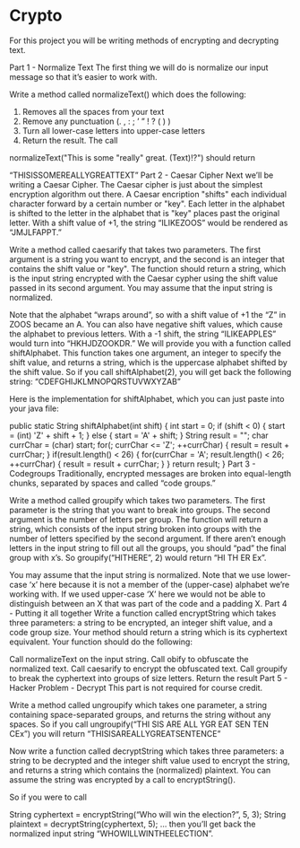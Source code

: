 # Crypto
For this project you will be writing methods of encrypting and decrypting text.

Part 1 - Normalize Text
The first thing we will do is normalize our input message so that it’s easier to work with.

Write a method called normalizeText() which does the following:

1. Removes all the spaces from your text
2. Remove any punctuation (. , : ; ’ ” ! ? ( ) )
3. Turn all lower-case letters into upper-case letters
4. Return the result.
The call

normalizeText("This is some \"really\" great. (Text)!?")
should return

“THISISSOMEREALLYGREATTEXT”
Part 2 - Caesar Cipher
Next we’ll be writing a Caesar Cipher. The Caesar cipher is just about the simplest encryption algorithm out there. A Caesar encription "shifts" each individual character forward by a certain number or "key". Each letter in the alphabet is shifted to the letter in the alphabet that is "key" places past the original letter. With a shift value of +1, the string “ILIKEZOOS” would be rendered as “JMJLFAPPT.”

Write a method called caesarify that takes two parameters. The first argument is a string you want to encrypt, and the second is an integer that contains the shift value or "key". The function should return a string, which is the input string encrypted with the Caesar cypher using the shift value passed in its second argument. You may assume that the input string is normalized.

Note that the alphabet “wraps around”, so with a shift value of +1 the “Z” in ZOOS became an A.
You can also have negative shift values, which cause the alphabet to previous letters. With a -1 shift, the string “ILIKEAPPLES” would turn into “HKHJDZOOKDR.”
We will provide you with a function called shiftAlphabet. This function takes one argument, an integer to specify the shift value, and returns a string, which is the uppercase alphabet shifted by the shift value. So if you call shiftAlphabet(2), you will get back the following string: “CDEFGHIJKLMNOPQRSTUVWXYZAB”

Here is the implementation for shiftAlphabet, which you can just paste into your java file:

public static String shiftAlphabet(int shift) {
    int start = 0;
    if (shift < 0) {
        start = (int) 'Z' + shift + 1;
    } else {
        start = 'A' + shift;
    }
    String result = "";
    char currChar = (char) start;
    for(; currChar <= 'Z'; ++currChar) {
        result = result + currChar;
    }
    if(result.length() < 26) {
        for(currChar = 'A'; result.length() < 26; ++currChar) {
            result = result + currChar;
        }
    }
    return result;
}
Part 3 - Codegroups
Traditionally, encrypted messages are broken into equal-length chunks, separated by spaces and called “code groups.”

Write a method called groupify which takes two parameters. The first parameter is the string that you want to break into groups. The second argument is the number of letters per group. The function will return a string, which consists of the input string broken into groups with the number of letters specified by the second argument. If there aren’t enough letters in the input string to fill out all the groups, you should “pad” the final group with x’s. So groupify(“HITHERE”, 2) would return “HI TH ER Ex”.

You may assume that the input string is normalized.
Note that we use lower-case ‘x’ here because it is not a member of the (upper-case) alphabet we’re working with. If we used upper-case ‘X’ here we would not be able to distinguish between an X that was part of the code and a padding X.
Part 4 - Putting it all together
Write a function called encryptString which takes three parameters: a string to be encrypted, an integer shift value, and a code group size. Your method should return a string which is its cyphertext equivalent. Your function should do the following:

Call normalizeText on the input string.
Call obify to obfuscate the normalized text.
Call caesarify to encrypt the obfuscated text.
Call groupify to break the cyphertext into groups of size letters.
Return the result
Part 5 - Hacker Problem - Decrypt
This part is not required for course credit.

Write a method called ungroupify which takes one parameter, a string containing space-separated groups, and returns the string without any spaces. So if you call ungroupify(“THI SIS ARE ALL YGR EAT SEN TEN CEx”) you will return “THISISAREALLYGREATSENTENCE”

Now write a function called decryptString which takes three parameters: a string to be decrypted and the integer shift value used to encrypt the string, and returns a string which contains the (normalized) plaintext. You can assume the string was encrypted by a call to encryptString().

So if you were to call

String cyphertext = encryptString(“Who will win the election?”,  5, 3);
String plaintext = decryptString(cyphertext, 5);
… then you’ll get back the normalized input string “WHOWILLWINTHEELECTION”.
